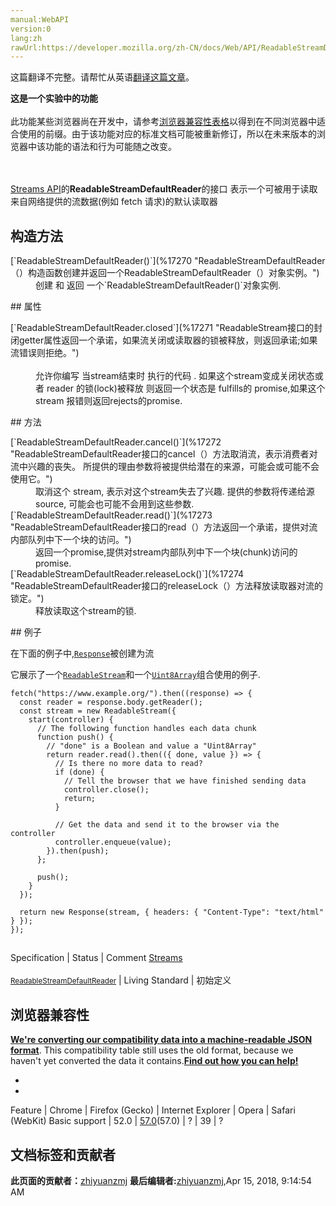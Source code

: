 ```yaml
---
manual:WebAPI
version:0
lang:zh
rawUrl:https://developer.mozilla.org/zh-CN/docs/Web/API/ReadableStreamDefaultReader
---
```




这篇翻译不完整。请帮忙从英语[翻译这篇文章](%17268 "")。






**这是一个实验中的功能**<br></br>此功能某些浏览器尚在开发中，请参考[浏览器兼容性表格](%17269 "")以得到在不同浏览器中适合使用的前缀。由于该功能对应的标准文档可能被重新修订，所以在未来版本的浏览器中该功能的语法和行为可能随之改变。




<br></br>[Streams API](%4392 "")的**ReadableStreamDefaultReader**的接口 表示一个可被用于读取来自网络提供的流数据(例如 fetch 请求)的默认读取器


## 构造方法<a name="构造方法"></a>
<dl><dt>[`ReadableStreamDefaultReader()`](%17270 "ReadableStreamDefaultReader（）构造函数创建并返回一个ReadableStreamDefaultReader（）对象实例。")</dt><dd>创建 和 返回 一个`ReadableStreamDefaultReader()`对象实例.</dd></dl>
## 属性<a name="属性"></a>
<dl><dt>[`ReadableStreamDefaultReader.closed`](%17271 "ReadableStream接口的封闭getter属性返回一个承诺，如果流关闭或读取器的锁被释放，则返回承诺;如果流错误则拒绝。")<br></br></dt><dd>允许你编写 当stream结束时 执行的代码 . 如果这个stream变成关闭状态或者 reader 的锁(lock)被释放 则返回一个状态是 fulfills的 promise,如果这个stream 报错则返回rejects的promise.</dd></dl>
## 方法<a name="方法"></a>
<dl><dt>[`ReadableStreamDefaultReader.cancel()`](%17272 "ReadableStreamDefaultReader接口的cancel（）方法取消流，表示消费者对流中兴趣的丧失。 所提供的理由参数将被提供给潜在的来源，可能会或可能不会使用它。")</dt><dd>取消这个 stream, 表示对这个stream失去了兴趣. 提供的参数将传递给源source, 可能会也可能不会用到这些参数.</dd><dt>[`ReadableStreamDefaultReader.read()`](%17273 "ReadableStreamDefaultReader接口的read（）方法返回一个承诺，提供对流内部队列中下一个块的访问。")</dt><dd>返回一个promise,提供对stream内部队列中下一个块(chunk)访问的promise.</dd><dt>[`ReadableStreamDefaultReader.releaseLock()`](%17274 "ReadableStreamDefaultReader接口的releaseLock（）方法释放读取器对流的锁定。")</dt><dd>释放读取这个stream的锁.</dd></dl>
## 例子<a name="例子"></a>


在下面的例子中,[`Response`](%3071 "Fetch API 的Response接口呈现了对一次请求的响应数据")被创建为流



它展示了一个[`ReadableStream`](%3064 "Fetch API 的 ReadableStream 接口标识了一个可读的二进制数据流")和一个[`Uint8Array`](%14080 "有关这方面的文件尚未编写;  请考虑贡献！")组合使用的例子.


```
fetch("https://www.example.org/").then((response) => {
  const reader = response.body.getReader();
  const stream = new ReadableStream({
    start(controller) {
      // The following function handles each data chunk
      function push() {
        // "done" is a Boolean and value a "Uint8Array"
        return reader.read().then(({ done, value }) => {
          // Is there no more data to read?
          if (done) {
            // Tell the browser that we have finished sending data
            controller.close();
            return;
          }

          // Get the data and send it to the browser via the controller
          controller.enqueue(value);
        }).then(push);
      };
      
      push();
    }
  });

  return new Response(stream, { headers: { "Content-Type": "text/html" } });
});
```

## <a name="产品规格"></a>
Specification | Status | Comment 
[Streams<br></br><small>ReadableStreamDefaultReader</small>](%17275 "") | Living Standard | 初始定义 


## 浏览器兼容性<a name="浏览器兼容性"></a>


**[We&#39;re converting our compatibility data into a machine-readable JSON format](%3344 "")**. This compatibility table still uses the old format, because we haven&#39;t yet converted the data it contains.**[Find out how you can help!](%3392 "")**


* 
* 
Feature | Chrome | Firefox (Gecko) | Internet Explorer | Opera | Safari (WebKit) 
Basic support | 52.0 | [57.0](%16161 "Released on 2017-11-28.")(57.0) | ? | 39 | ? 







## 文档标签和贡献者
**此页面的贡献者：**[zhiyuanzmj](%17276 "")
**最后编辑者:**[zhiyuanzmj](%17276 ""),<time>Apr 15, 2018, 9:14:54 AM</time>


